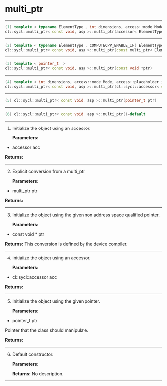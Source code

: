 # multi_ptr

---

```cpp
(1) template < typename ElementType , int dimensions, access::mode Mode, access::placeholder isPlaceholder, COMPUTECPP_ENABLE_IF( ElementType,(detail::address_space_trait< ElementType, asp >::hasTarget))  >
cl::sycl::multi_ptr< const void, asp >::multi_ptr(accessor< ElementType, dimensions, Mode, detail::address_space_trait< ElementType, asp >::target, isPlaceholder > acc)
```

---

```cpp
(2) template < typename ElementType , COMPUTECPP_ENABLE_IF( ElementType,(!std::is_same< ElementType, const void >::value))  >
cl::sycl::multi_ptr< const void, asp >::multi_ptr(const multi_ptr< ElementType, asp > &ptr)
```

---

```cpp
(3) template < pointer_t  >
cl::sycl::multi_ptr< const void, asp >::multi_ptr(const void *ptr)
```

---

```cpp
(4) template < int dimensions, access::mode Mode, access::placeholder isPlaceholder, COMPUTECPP_ENABLE_IF(const void,(detail::address_space_trait< const void, asp >::hasTarget))  >
cl::sycl::multi_ptr< const void, asp >::multi_ptr(cl::sycl::accessor< const void, dimensions, Mode, detail::address_space_trait< const void, asp >::target, isPlaceholder > acc)
```

---

```cpp
(5) cl::sycl::multi_ptr< const void, asp >::multi_ptr(pointer_t ptr)
```

---

```cpp
(6) cl::sycl::multi_ptr< const void, asp >::multi_ptr()=default
```

---

1. Initialize the object using an accessor. 

   **Parameters:**

  * accessor acc

   

   **Returns:** 

---

2. Explicit conversion from a multi_ptr<ElementType> 

   **Parameters:**

  * multi_ptr ptr

   

   **Returns:** 

---

3. Initialize the object using the given non address space qualified pointer. 

   **Parameters:**

  * const void * ptr

   

   **Returns:** This conversion is defined by the device compiler.

---

4. Initialize the object using an accessor. 

   **Parameters:**

  * cl::sycl::accessor acc

   

   **Returns:** 

---

5. Initialize the object using the given pointer. 

   **Parameters:**

  * pointer_t ptr

   Pointer that the class should manipulate. 

   **Returns:** 

---

6. Default constructor. 

   **Parameters:**

   **Returns:** No description.

---

